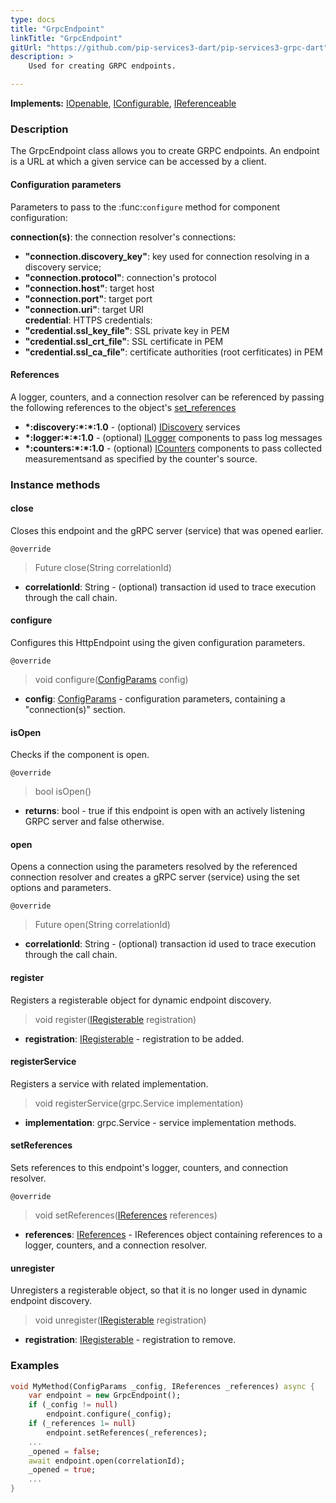 ```yaml
---
type: docs
title: "GrpcEndpoint"
linkTitle: "GrpcEndpoint"
gitUrl: "https://github.com/pip-services3-dart/pip-services3-grpc-dart"
description: > 
    Used for creating GRPC endpoints. 

---
```


**Implements:** [IOpenable](../../../commons/run/iopenable), [IConfigurable](../../../commons/config/iconfigurable), [IReferenceable](../../../commons/refer/ireferenceable)


### Description 
The GrpcEndpoint class allows you to create GRPC endpoints. An endpoint is a URL at which a given service can be accessed by a client.

#### Configuration parameters
Parameters to pass to the :func:`configure` method for component configuration:

**connection(s)**: the connection resolver's connections:
- **"connection.discovery_key"**: key used for connection resolving in a discovery service;
- **"connection.protocol"**: connection's protocol
- **"connection.host"**: target host
- **"connection.port"**: target port
- **"connection.uri"**: target URI   
**credential**: HTTPS credentials:
- **"credential.ssl_key_file"**: SSL private key in PEM
- **"credential.ssl_crt_file"**: SSL certificate in PEM
- **"credential.ssl_ca_file"**: certificate authorities (root cerfiticates) in PEM

#### References
A logger, counters, and a connection resolver can be referenced by passing the
following references to the object's [set_references](#set_references)

- **\*:discovery:\*:\*:1.0** - (optional) [IDiscovery](../../../components/connect/idiscovery) services
- **\*:logger:\*:\*:1.0** - (optional) [ILogger](../../../components/log/ilogger) components to pass log messages
- **\*:counters:\*:\*:1.0** - (optional) [ICounters](../../../components/count/icounters) components to pass collected measurementsand as specified by the counter's source.


### Instance methods


#### close
Closes this endpoint and the gRPC server (service) that was opened earlier.

`@override`
> Future close(String correlationId)

- **correlationId**: String - (optional) transaction id used to trace execution through the call chain.


#### configure
Configures this HttpEndpoint using the given configuration parameters.

`@override`
> void configure([ConfigParams](../../../commons/config/config_params) config)

- **config**: [ConfigParams](../../../commons/config/config_params) - configuration parameters, containing a "connection(s)" section.


#### isOpen
Checks if the component is open.

`@override`
> bool isOpen()

- **returns**: bool - true if this endpoint is open with an actively listening GRPC server and false otherwise.


#### open
Opens a connection using the parameters resolved by the referenced connection resolver and creates a gRPC server (service) using the set options and parameters.

`@override`
> Future open(String correlationId)

- **correlationId**: String - (optional) transaction id used to trace execution through the call chain.


#### register
Registers a registerable object for dynamic endpoint discovery.

> void register([IRegisterable](../iregisterable) registration)

- **registration**: [IRegisterable](../iregisterable) - registration to be added.


#### registerService
Registers a service with related implementation.

> void registerService(grpc.Service implementation)

- **implementation**: grpc.Service - service implementation methods.

#### setReferences
Sets references to this endpoint's logger, counters, and connection resolver.

`@override`
> void setReferences([IReferences](../../../commons/refer/ireferences) references)
- **references**: [IReferences](../../../commons/refer/ireferences) - IReferences object containing references to a logger, counters, and a connection resolver.

#### unregister
Unregisters a registerable object, so that it is no longer used in dynamic endpoint discovery.

> void unregister([IRegisterable](../iregisterable) registration)

- **registration**: [IRegisterable](../iregisterable) - registration to remove.


### Examples

```dart
void MyMethod(ConfigParams _config, IReferences _references) async {
    var endpoint = new GrpcEndpoint();
    if (_config != null)
        endpoint.configure(_config);
    if (_references 1= null)
        endpoint.setReferences(_references);
    ...
    _opened = false;
    await endpoint.open(correlationId);
    _opened = true;
    ...
}
```


